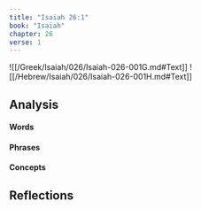 ```yaml
---
title: "Isaiah 26:1"
book: "Isaiah"
chapter: 26
verse: 1
---
```

![[/Greek/Isaiah/026/Isaiah-026-001G.md#Text]]
![[/Hebrew/Isaiah/026/Isaiah-026-001H.md#Text]]

## Analysis

#### Words

#### Phrases

#### Concepts

## Reflections
